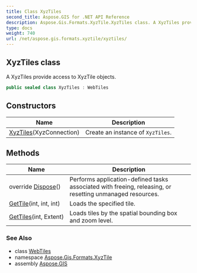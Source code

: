 ```yaml
---
title: Class XyzTiles
second_title: Aspose.GIS for .NET API Reference
description: Aspose.Gis.Formats.XyzTile.XyzTiles class. A XyzTiles provide access to XyzTile objects.
type: docs
weight: 740
url: /net/aspose.gis.formats.xyztile/xyztiles/
---
```

## XyzTiles class

A XyzTiles provide access to XyzTile objects.

```csharp
public sealed class XyzTiles : WebTiles
```

## Constructors

| Name | Description |
| --- | --- |
| [XyzTiles](xyztiles/)(XyzConnection) | Create an instance of `XyzTiles`. |

## Methods

| Name | Description |
| --- | --- |
| override [Dispose](../../aspose.gis.formats.xyztile/xyztiles/dispose/)() | Performs application-defined tasks associated with freeing, releasing, or resetting unmanaged resources. |
| [GetTile](../../aspose.gis.formats.xyztile/xyztiles/gettile/)(int, int, int) | Loads the specified tile. |
| [GetTiles](../../aspose.gis.formats.xyztile/xyztiles/gettiles/)(int, Extent) | Loads tiles by the spatial bounding box and zoom level. |

### See Also

* class [WebTiles](../../aspose.gis.raster.web/webtiles/)
* namespace [Aspose.Gis.Formats.XyzTile](../../aspose.gis.formats.xyztile/)
* assembly [Aspose.GIS](../../)


